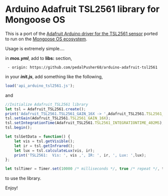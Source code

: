 
# Arduino Adafruit TSL2561 library for Mongoose OS

This is a port of the [Adafruit Arduino driver for the TSL2561 sensor](https://github.com/adafruit/TSL2561-Arduino-Library) ported to run on the [Mongoose OS ecosystem](https://mongoose-os.com/docs/reference/api.html).

Usage is extremely simple....

in _**mos.yml**_, add to **libs:** section,

`  - origin: https://github.com/pedalPusher68/arduino-adafruit-tsl2561 `
  
in your _**init.js**_, add something like the following,

```javascript
load('api_arduino_tsl2561.js');
```

and

```javascript
//Initialize Adafruit_TSL2561 library
let tsl = Adafruit_TSL2561.create();
print('Adafruit_TSL2561.TSL2561_GAIN_16X -> ',Adafruit_TSL2561.TSL2561_GAIN_16X);
tsl.setGain(Adafruit_TSL2561.TSL2561_GAIN_16X);
tsl.setIntegrationTime(Adafruit_TSL2561.TSL2561_INTEGRATIONTIME_402MS);
tsl.begin();

let tslGetData = function() {
    let vis = tsl.getVisible();
    let ir = tsl.getInfrared();
    let lux = tsl.calculateLux(vis, ir);
    print('TSL2561:  Vis: ', vis ,', IR: ', ir, ', Lux: ',lux);
};

let tslTimer = Timer.set(10000 /* milliseconds */, true /* repeat */, tslGetData, null);
```

to use the library.

Enjoy!
